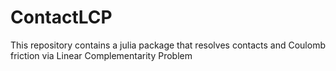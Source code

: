 # ContactLCP
This repository contains a julia package that resolves contacts and Coulomb friction via Linear Complementarity Problem 
